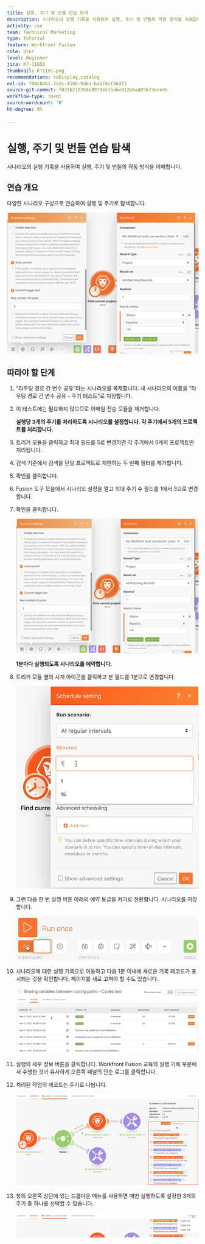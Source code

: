 ```yaml
---
title: 실행, 주기 및 번들 연습 탐색
description: 시나리오의 실행 기록을 사용하여 실행, 주기 및 번들의 작동 방식을 이해합니다.
activity: use
team: Technical Marketing
type: Tutorial
feature: Workfront Fusion
role: User
level: Beginner
jira: KT-11050
thumbnail: KT1101.png
recommendations: noDisplay,catalog
exl-id: f04c84b1-2a3c-418b-9db3-baa74cf364f3
source-git-commit: f033b210268e8979ee15abe812e6ad85673eeedb
workflow-type: tm+mt
source-wordcount: '0'
ht-degree: 0%

---
```


# 실행, 주기 및 번들 연습 탐색

시나리오의 실행 기록을 사용하여 실행, 주기 및 번들의 작동 방식을 이해합니다.

## 연습 개요

다양한 시나리오 구성으로 연습하여 실행 및 주기로 탐색합니다.

![실행 주기 및 번들 탐색 이미지 1](../12-exercises/assets/exploring-runs-cycles-and-bundles-walkthrough-1.png)

## 따라야 할 단계

1. “라우팅 경로 간 변수 공유”라는 시나리오를 복제합니다. 새 시나리오의 이름을 “라우팅 경로 간 변수 공유 - 주기 테스트”로 지정합니다.
1. 이 테스트에는 필요하지 않으므로 이메일 전송 모듈을 제거합니다.

   **실행당 3개의 주기를 처리하도록 시나리오를 설정합니다. 각 주기에서 5개의 프로젝트를 처리합니다.**

1. 트리거 모듈을 클릭하고 최대 필드를 5로 변경하면 각 주기에서 5개의 프로젝트만 처리됩니다.
1. 검색 기준에서 검색을 단일 프로젝트로 제한하는 두 번째 필터를 제거합니다.
1. 확인을 클릭합니다.

1. Fusion 도구 모음에서 시나리오 설정을 열고 최대 주기 수 필드를 1에서 3으로 변경합니다.
1. 확인을 클릭합니다.

   ![실행 주기 및 번들 탐색 이미지 1](../12-exercises/assets/exploring-runs-cycles-and-bundles-walkthrough-1.png)


   **1분마다 실행되도록 시나리오를 예약합니다.**

1. 트리거 모듈 옆의 시계 아이콘을 클릭하고 분 필드를 1분으로 변경합니다.

   ![실행 주기 및 번들 탐색 이미지 2](../12-exercises/assets/exploring-runs-cycles-and-bundles-walkthrough-2.png)

1. 그런 다음 한 번 실행 버튼 아래의 예약 토글을 켜기로 전환합니다. 시나리오를 저장합니다.

   ![실행 주기 및 번들 탐색 이미지 3](../12-exercises/assets/exploring-runs-cycles-and-bundles-walkthrough-3.png)

1. 시나리오에 대한 실행 기록으로 이동하고 다음 1분 이내에 새로운 기록 레코드가 표시되는 것을 확인합니다. 페이지를 새로 고쳐야 할 수도 있습니다.

   ![실행 주기 및 번들 탐색 이미지 1](../12-exercises/assets/exploring-runs-cycles-and-bundles-walkthrough-4.png)

1. 실행의 세부 정보 버튼을 클릭합니다. Workfront Fusion 교육의 실행 기록 부분에서 수행한 것과 유사하게 오른쪽 패널의 단순 로그를 클릭합니다.
1. 처리된 작업의 레코드는 주기로 나뉩니다.

   ![실행 주기 및 번들 탐색 이미지 5](../12-exercises/assets/exploring-runs-cycles-and-bundles-walkthrough-5.png)

1. 창의 오른쪽 상단에 있는 드롭다운 메뉴를 사용하면 매번 실행하도록 설정한 3개의 주기 중 하나를 선택할 수 있습니다.

   ![실행 주기 및 번들 탐색 이미지 6](../12-exercises/assets/exploring-runs-cycles-and-bundles-walkthrough-6.png)
